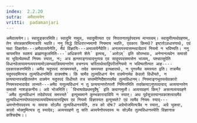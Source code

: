 ```yaml
---
index:  2.2.20
sutra:  अमैवाव्ययेन
vritti:  padamanjari
---
```


	अमैवाव्ययेन।। स्वादुङ्कारमिति। स्वादुमि णमुल्, स्वादुमीत्यत एव निपातनात्पूर्वपदस्य मान्तत्वम्। स्वादुमीत्यर्थग्रहणम्, तेन संपन्नकारमित्यत्रापि भवति। ननु सिद्धे विधिरारभ्यमाणो नियमाय भवति, एवकारः किमर्थः? इष्टतोऽवधारणार्थः, एवं यथा विज्ञायेत---अमैवाव्ययेनेति, मैवं विज्ञायि---अमाव्ययेनैवेति। अनव्ययस्यासम्भवादेवायं नियमो न भविष्यति। ननु चायमस्ति स्वशयं ब्राह्मणकुलमिति---`अधिकरणे शेतेः` इत्यच्, `अतोऽम्` इति सोरम्भावः, अनेनानव्यवेन समासो मा भूदित्येवमर्थो नियमः स्यात्, न; अत्र ह्यन्तरङ्गत्वादनुत्पन्न एव सावुपपदसमासेन भाव्यम्, पश्चात्सुपेति विधानवेलायामनव्ययस्यामोऽसम्भवान्नियमान्तरेण वचनस्य चरितार्थत्वाद्विपरीतनियमो न भविष्यतीत्यत आह----एवकारकरणमिति। अमैव यदुपपदं तत्समस्यते, तदेव समस्यत इत्यक्षरार्थः, न पुनरमैव समस्यत इति। तत्रामैव यदुपपदमित्यत्र तुल्यविधानमिति वाक्यशेषः। किं चामैव तुल्यविधानं येन वाक्येनामेव केवलो विधीयते, न प्रत्ययान्तरसहितस्तेन वाक्येन यदुपपदं विधीयते तत्र सप्तमीनिर्देशात्तदमैव तुल्यविधानम्। नियमाङ्गभूतस्त्वेवकारो नियमस्वभावादेव लभ्यते---अमैव यत्तुल्यविधानं न तु प्रत्ययान्तरोत्पत्तौ निमित्तमिति तदपेक्षयाऽनुपपदत्वाद् अव्ययान्तरेण समासो नाशङ्कनीयः। अग्रे भोजमिति। `विभाषाग्रेप्रथमपूर्वेषु` इति क्त्वाणमुलौ। अव्ययग्रहणं किम्? असत्यव्ययग्रहणे `अमैव तुल्यविधानं तदेवोपपदं समस्यते` इत्युच्यमाने कुम्भकारादाविपि न स्यात्। अथ पूर्वसूत्रस्यानवकाशत्वादमैव तुल्यविधानस्योपपदस्याव्ययविषयत्वात्तद्विषय एव नियमो विज्ञास्यत इत्युच्यते? एवं त्वमैव नियमः स्याद्---अमन्तेनोपपदस्य यः समासः सोऽमैव तुल्यविधानस्येति, तत्र को दोषः? अग्रेभोजमित्यत्रैव न स्यात्, अग्रे भुक्त्वा, कालो भोक्तुमित्यत्र तु स्यादेव; अव्ययग्रहणे तु सति अव्ययेनोपपदस्य यः सोऽमैव तुल्यविधानस्येति विज्ञानान्न कश्चिदोषः।।
